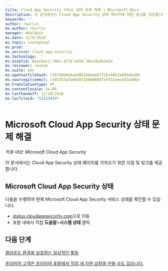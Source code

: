 ```yaml
---
title: Cloud App Security 서비스 상태 문제 해결 | Microsoft Docs
description: 이 문서에서는 Cloud App Security 상태 페이지에 대한 링크를 제공합니다.
keywords: ''
author: rkarlin
ms.author: rkarlin
manager: mbaldwin
ms.date: 12/9/2018
ms.topic: conceptual
ms.prod: ''
ms.service: cloud-app-security
ms.technology: ''
ms.assetid: 0eac8ac2-c8bc-4719-b45d-30a1da4e3424
ms.reviewer: reutam
ms.suite: ems
ms.openlocfilehash: 138790d8a6aed062b0ada67f1bc60b1a0d5ebc09
ms.sourcegitcommit: c497253a7ab63973bb806607e5f15dece91640be
ms.translationtype: HT
ms.contentlocale: ko-KR
ms.lasthandoff: 12/10/2018
ms.locfileid: "53123434"
---
```

# <a name="troubleshooting-microsoft-cloud-app-security-status"></a>Microsoft Cloud App Security 상태 문제 해결

*적용 대상: Microsoft Cloud App Security*

이 문서에서는 Cloud App Security 상태 페이지를 가져오기 위한 지침 및 링크를 제공합니다.

## <a name="microsoft-cloud-app-security-status"></a>Microsoft Cloud App Security 상태

다음을 수행하여 현재 Microsoft Cloud App Security 서비스 상태를 확인할 수 있습니다.

- [status.cloudappsecurity.com](https://status.cloudappsecurity.com)으로 이동
- 포털 내에서 직접 **도움말**>**시스템 상태** 클릭

## <a name="next-steps"></a>다음 단계
 
[클라우드 환경을 보호하는 일상적인 활동](daily-activities-to-protect-your-cloud-environment.md)   

[프리미어 고객은 프리미어 포털에서 직접 새 지원 요청을 만들 수도 있습니다.](https://premier.microsoft.com/)  
  
  